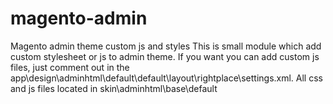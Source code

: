 # magento-admin
Magento admin theme custom js and styles
This is small module which add custom stylesheet or js to admin theme. If you want you can add custom js files, just comment out <!-- <action method="addItem"><type>skin_js</type><name>js/myjavascript.js</name></action> --> in the app\design\adminhtml\default\default\layout\rightplace\settings.xml. All css and js files located in skin\adminhtml\base\default
